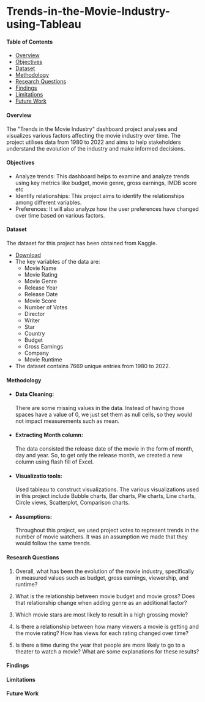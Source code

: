 # Trends-in-the-Movie-Industry-using-Tableau
#### Table of Contents
- [Overview](#overview)
- [Objectives](#objectives)
- [Dataset](#dataset)
- [Methodology](#methodology)
- [Research Questions](#research-questions)
- [Findings](#findings)
- [Limitations](#limitations)
- [Future Work](#future-work)
  
#### Overview
The "Trends in the Movie Industry" dashboard project analyses and visualizes various factors affecting the movie industry over time. The project utilises data from 1980 to 2022 and aims to help stakeholders understand the evolution of the industry and make informed decisions.

#### Objectives
- Analyze trends: This dashboard helps to examine and analyze trends using key metrics like budget, movie genre, gross earnings, IMDB score etc
- Identify relationships: This project aims to identify the relationships among different variables.
- Preferences: It will also analyze how the user preferences have changed over time based on various factors.
   
#### Dataset
The dataset for this project has been obtained from Kaggle.
- [Download](https://www.kaggle.com/datasets/danielgrijalvas/movies/data)
- The key variables of the data are:
   - Movie Name
   - Movie Rating
   - Movie Genre
   - Release Year
   - Release Date
   - Movie Score
   - Number of Votes
   - Director
   - Writer
   - Star
   - Country
   - Budget
   - Gross Earnings
   - Company
   - Movie Runtime
- The dataset contains 7669 unique entries from 1980 to 2022.
  
#### Methodology
- #### Data Cleaning:
  There are some missing values in the data. Instead of having those spaces have a value of 0, we just set them as null cells, so they would not impact measurements such as mean.
  
- #### Extracting Month column:
  The data consisted the release date of the movie in the form of month, day and year. So, to get only the release month, we created a new column using flash fill of Excel.
  
- #### Visualizatio tools:
  Used tableau to construct visualizations. The various visualizations used in this project include Bubble charts, Bar charts, Pie charts, Line charts, Circle views, Scatterplot, Comparison charts.

- #### Assumptions:
  Throughout this project, we used project votes to represent trends in the number of movie watchers. It was an assumption we made that they would follow the same trends.

#### Research Questions
1) Overall, what has been the evolution of the movie industry, specifically in measured values such as budget, gross earnings, viewership, and runtime?

2) What is the relationship between movie budget and movie gross? Does that relationship change when adding genre as an additional factor?

3) Which movie stars are most likely to result in a high grossing movie?

4) Is there a relationship between how many viewers a movie is getting and the movie rating? How has views for each rating changed over time?

5) Is there a time during the year that people are more likely to go to a theater to watch a movie? What are some explanations for these results?

#### Findings
#### Limitations
#### Future Work
